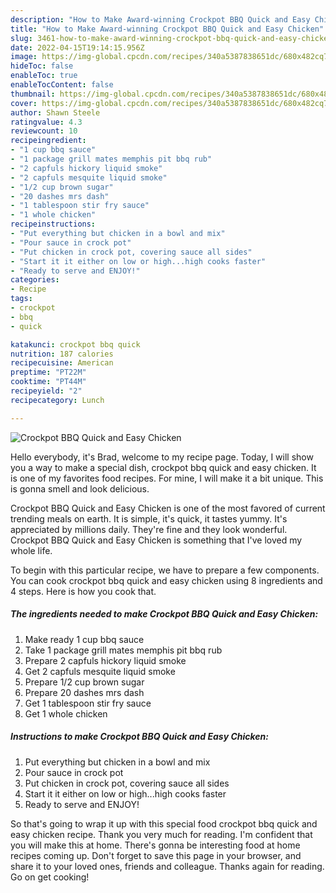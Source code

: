```yaml
---
description: "How to Make Award-winning Crockpot BBQ Quick and Easy Chicken"
title: "How to Make Award-winning Crockpot BBQ Quick and Easy Chicken"
slug: 3461-how-to-make-award-winning-crockpot-bbq-quick-and-easy-chicken
date: 2022-04-15T19:14:15.956Z
image: https://img-global.cpcdn.com/recipes/340a5387838651dc/680x482cq70/crockpot-bbq-quick-and-easy-chicken-recipe-main-photo.jpg
hideToc: false
enableToc: true
enableTocContent: false
thumbnail: https://img-global.cpcdn.com/recipes/340a5387838651dc/680x482cq70/crockpot-bbq-quick-and-easy-chicken-recipe-main-photo.jpg
cover: https://img-global.cpcdn.com/recipes/340a5387838651dc/680x482cq70/crockpot-bbq-quick-and-easy-chicken-recipe-main-photo.jpg
author: Shawn Steele
ratingvalue: 4.3
reviewcount: 10
recipeingredient:
- "1 cup bbq sauce"
- "1 package grill mates memphis pit bbq rub"
- "2 capfuls hickory liquid smoke"
- "2 capfuls mesquite liquid smoke"
- "1/2 cup brown sugar"
- "20 dashes mrs dash"
- "1 tablespoon stir fry sauce"
- "1 whole chicken"
recipeinstructions:
- "Put everything but chicken in a bowl and mix"
- "Pour sauce in crock pot"
- "Put chicken in crock pot, covering sauce all sides"
- "Start it it either on low or high...high cooks faster"
- "Ready to serve and ENJOY!"
categories:
- Recipe
tags:
- crockpot
- bbq
- quick

katakunci: crockpot bbq quick 
nutrition: 187 calories
recipecuisine: American
preptime: "PT22M"
cooktime: "PT44M"
recipeyield: "2"
recipecategory: Lunch

---
```



![Crockpot BBQ Quick and Easy Chicken](https://img-global.cpcdn.com/recipes/340a5387838651dc/680x482cq70/crockpot-bbq-quick-and-easy-chicken-recipe-main-photo.jpg)

Hello everybody, it's Brad, welcome to my recipe page. Today, I will show you a way to make a special dish, crockpot bbq quick and easy chicken. It is one of my favorites food recipes. For mine, I will make it a bit unique. This is gonna smell and look delicious.

Crockpot BBQ Quick and Easy Chicken is one of the most favored of current trending meals on earth. It is simple, it's quick, it tastes yummy. It's appreciated by millions daily. They're fine and they look wonderful. Crockpot BBQ Quick and Easy Chicken is something that I've loved my whole life.




To begin with this particular recipe, we have to prepare a few components. You can cook crockpot bbq quick and easy chicken using 8 ingredients and 4 steps. Here is how you cook that.

<!--inarticleads1-->

##### The ingredients needed to make Crockpot BBQ Quick and Easy Chicken:

1. Make ready 1 cup bbq sauce
1. Take 1 package grill mates memphis pit bbq rub
1. Prepare 2 capfuls hickory liquid smoke
1. Get 2 capfuls mesquite liquid smoke
1. Prepare 1/2 cup brown sugar
1. Prepare 20 dashes mrs dash
1. Get 1 tablespoon stir fry sauce
1. Get 1 whole chicken




<!--inarticleads2-->

##### Instructions to make Crockpot BBQ Quick and Easy Chicken:

1. Put everything but chicken in a bowl and mix
1. Pour sauce in crock pot
1. Put chicken in crock pot, covering sauce all sides
1. Start it it either on low or high...high cooks faster
1. Ready to serve and ENJOY!



So that's going to wrap it up with this special food crockpot bbq quick and easy chicken recipe. Thank you very much for reading. I'm confident that you will make this at home. There's gonna be interesting food at home recipes coming up. Don't forget to save this page in your browser, and share it to your loved ones, friends and colleague. Thanks again for reading. Go on get cooking!
